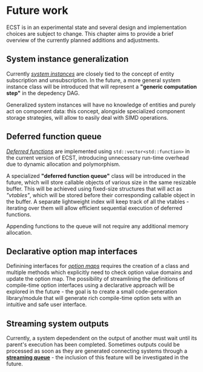 


# Future work
ECST is in an experimental state and several design and implementation choices are subject to change. This chapter aims to provide a brief overview of the currently planned additions and adjustments.



## System instance generalization

Currently [*system instances*](#storage_system) are closely tied to the concept of entity subscription and unsubscription. In the future, a more general system instance class will be introduced that will represent a **"generic computation step"** in the depedency DAG.

Generalized system instances will have no knowledge of entities and purely act on component data: this concept, alongside specialized component storage strategies, will allow to easily deal with SIMD operations.



## Deferred function queue

[*Deferred functions*](#flow_exec_dfuncs) are implemented using `std::vector<std::function>` in the current version of ECST, introducing unnecessary run-time overhead due to dynamic allocation and polymorphism.

A specialized **"deferred function queue"** class will be introduced in the future, which will store callable objects of various size in the same resizable buffer. This will be achieved using fixed-size structures that will act as *"vtables"*, which will be stored before their corresponding callable object in the buffer. A separate lightweight index will keep track of all the vtables - iterating over them will allow efficient sequential execution of deferred functions.

Appending functions to the queue will not require any additional memory allocation.



## Declarative option map interfaces

Definining interfaces for [*option maps*](#metaprogramming_option_maps) requires the creation of a class and multiple methods which explicitly need to check option value domains and update the option map. The possibility of streamlining the definitions of compile-time option interfaces using a declarative approach will be explored in the future - the goal is to create a small code-generation library/module that will generate rich compile-time option sets with an intuitive and safe user interface.



## Streaming system outputs

Currently, a system depedendent on the output of another must wait until its parent's execution has been completed. Sometimes outputs could be processed as soon as they are generated connecting systems through a [**streaming queue**](#sys_streamqueue) - the inclusion of this feature will be investigated in the future.